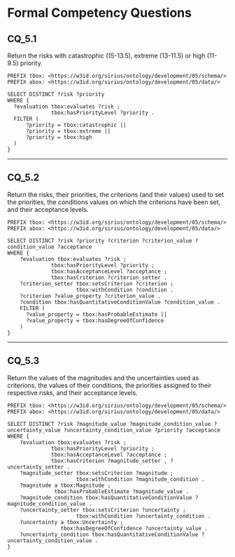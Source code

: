 # Formal Competency Questions
## CQ_5.1
Return the risks with catastrophic (15-13.5), extreme (13-11.5) or high (11-9.5) priority.

```SPARQL
PREFIX tbox: <https://w3id.org/sirius/ontology/development/05/schema/>
PREFIX abox: <https://w3id.org/sirius/ontology/development/05/data/>

SELECT DISTINCT ?risk ?priority
WHERE {
  ?evaluation tbox:evaluates ?risk ;
              tbox:hasPriorityLevel ?priority .
  FILTER ( 
      ?priority = tbox:catastrophic || 
      ?priority = tbox:extreme ||
      ?priority = tbox:high
  )
}
```

***

## CQ_5.2
Return the risks, their priorities, the criterions (and their values) used to set the priorities, the conditions values on which the criterions have been set, and their acceptance levels.

```SPARQL
PREFIX tbox: <https://w3id.org/sirius/ontology/development/05/schema/>
PREFIX abox: <https://w3id.org/sirius/ontology/development/05/data/>

SELECT DISTINCT ?risk ?priority ?criterion ?criterion_value ?condition_value ?acceptance
WHERE {
    ?evaluation tbox:evaluates ?risk ;
              tbox:hasPriorityLevel ?priority ;
              tbox:hasAcceptanceLevel ?acceptance ;
              tbox:hasCriterion ?criterion_setter .
    ?criterion_setter tbox:setsCriterion ?criterion ;
                      tbox:withCondition ?condition .
    ?criterion ?value_property ?criterion_value .
    ?condition tbox:hasQuantitativeConditionValue ?condition_value .
    FILTER (
      ?value_property = tbox:hasProbableEstimate ||
      ?value_property = tbox:hasDegreeOfConfidence
    )
}
```

***

## CQ_5.3
Return the values of the magnitudes and the uncertainties used as criterions, the values of their conditions, the priorities assigned to their respective risks, and their acceptance levels.

```SPARQL
PREFIX tbox: <https://w3id.org/sirius/ontology/development/05/schema/>
PREFIX abox: <https://w3id.org/sirius/ontology/development/05/data/>

SELECT DISTINCT ?risk ?magnitude_value ?magnitude_condition_value ?uncertainty_value ?uncertainty_condition_value ?priority ?acceptance
WHERE {
    ?evaluation tbox:evaluates ?risk ;
              tbox:hasPriorityLevel ?priority ;
              tbox:hasAcceptanceLevel ?acceptance ;
              tbox:hasCriterion ?magnitude_setter , ?uncertainty_setter .
    ?magnitude_setter tbox:setsCriterion ?magnitude ;
                      tbox:withCondition ?magnitude_condition .
    ?magnitude a tbox:Magnitude ;
               tbox:hasProbableEstimate ?magnitude_value .
    ?magnitude_condition tbox:hasQuantitativeConditionValue ?magnitude_condition_value .
    ?uncertainty_setter tbox:setsCriterion ?uncertainty ;
                      tbox:withCondition ?uncertainty_condition .
    ?uncertainty a tbox:Uncertainty ;
                 tbox:hasDegreeOfConfidence ?uncertainty_value .
    ?uncertainty_condition tbox:hasQuantitativeConditionValue ?uncertainty_condition_value .
}
```